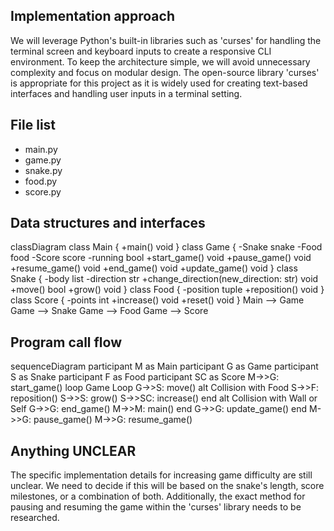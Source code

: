 ## Implementation approach

We will leverage Python's built-in libraries such as 'curses' for handling the terminal screen and keyboard inputs to create a responsive CLI environment. To keep the architecture simple, we will avoid unnecessary complexity and focus on modular design. The open-source library 'curses' is appropriate for this project as it is widely used for creating text-based interfaces and handling user inputs in a terminal setting.

## File list

- main.py
- game.py
- snake.py
- food.py
- score.py

## Data structures and interfaces

classDiagram
    class Main {
        +main() void
    }
    class Game {
        -Snake snake
        -Food food
        -Score score
        -running bool
        +start_game() void
        +pause_game() void
        +resume_game() void
        +end_game() void
        +update_game() void
    }
    class Snake {
        -body list
        -direction str
        +change_direction(new_direction: str) void
        +move() bool
        +grow() void
    }
    class Food {
        -position tuple
        +reposition() void
    }
    class Score {
        -points int
        +increase() void
        +reset() void
    }
    Main --> Game
    Game --> Snake
    Game --> Food
    Game --> Score

## Program call flow

sequenceDiagram
    participant M as Main
    participant G as Game
    participant S as Snake
    participant F as Food
    participant SC as Score
    M->>G: start_game()
    loop Game Loop
        G->>S: move()
        alt Collision with Food
            S->>F: reposition()
            S->>S: grow()
            S->>SC: increase()
        end
        alt Collision with Wall or Self
            G->>G: end_game()
            M->>M: main()
        end
        G->>G: update_game()
    end
    M->>G: pause_game()
    M->>G: resume_game()

## Anything UNCLEAR

The specific implementation details for increasing game difficulty are still unclear. We need to decide if this will be based on the snake's length, score milestones, or a combination of both. Additionally, the exact method for pausing and resuming the game within the 'curses' library needs to be researched.

